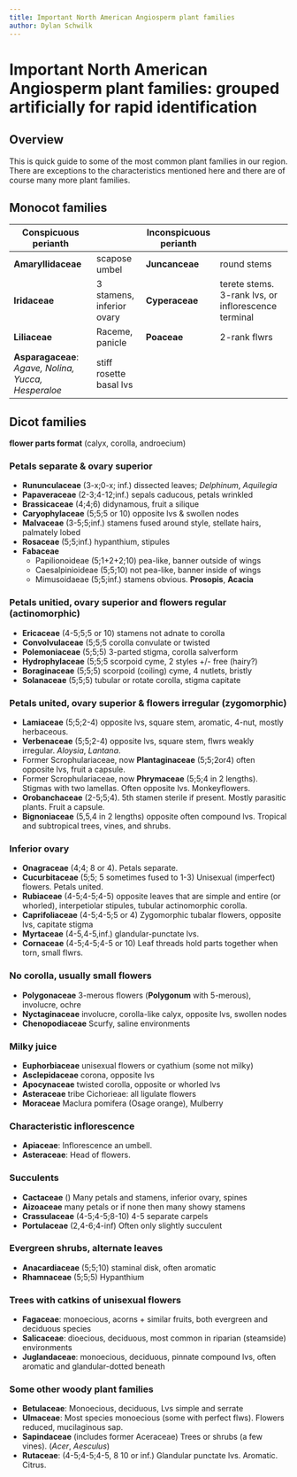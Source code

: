 ```yaml
---
title: Important North American Angiosperm plant families
author: Dylan Schwilk
---
```


# Important North American Angiosperm plant families: grouped artificially for rapid identification

## Overview

This is quick guide to some of the most common plant families in our region. There are exceptions to the characteristics mentioned here and there are of course many more plant families.

## Monocot families

| **Conspicuous perianth**                             |                           | **Inconspicuous perianth** |                                                      |
|------------------------------------------------------|---------------------------|----------------------------|------------------------------------------------------|
| **Amaryllidaceae**                                   | scapose umbel             | **Juncanceae**             | round stems                                          |
| **Iridaceae**                                        | 3 stamens, inferior ovary | **Cyperaceae**             | terete stems. 3-rank lvs,  or inflorescence terminal |
| **Liliaceae**                                        | Raceme,  panicle          | **Poaceae**                | 2-rank flwrs                                         |
| **Asparagaceae**: *Agave, Nolina, Yucca, Hesperaloe* | stiff rosette basal lvs   |                            |                                                      |


## Dicot families

**flower parts format** (calyx, corolla, androecium)

### Petals separate & ovary superior

-   **Rununculaceae**  (3-x;0-x; inf.) dissected leaves; *Delphinum*, *Aquilegia*
-   **Papaveraceae**   (2-3;4-12;inf.) sepals caducous, petals wrinkled
-   **Brassicaceae**   (4;4;6) didynamous, fruit a silique
-   **Caryophylaceae** (5;5;5 or 10) opposite lvs & swollen nodes
-   **Malvaceae**      (3-5;5;inf.) stamens fused around style, stellate hairs, palmately lobed
-   **Rosaceae**       (5;5;inf.) hypanthium, stipules
-   **Fabaceae**
    - Papilionoideae (5;1+2+2;10) pea-like, banner outside of wings
    - Caesalpinioideae (5;5;10) not pea-like, banner inside of wings
    - Mimusoidaeae (5;5;inf.) stamens obvious. **Prosopis**, **Acacia**


### Petals unitied, ovary superior and flowers regular (actinomorphic)

- **Ericaceae** (4-5;5;5 or 10) stamens not adnate to corolla
- **Convolvulaceae** (5;5;5 corolla convulate or twisted
- **Polemoniaceae** (5;5;5) 3-parted stigma, corolla salverform
- **Hydrophylaceae** (5;5;5 scorpoid cyme, 2 styles +/- free (hairy?)
- **Boraginaceae** (5;5;5) scorpoid (coiling) cyme, 4 nutlets, bristly
- **Solanaceae** (5;5;5) tubular or rotate corolla, stigma capitate


### Petals united, ovary superior & flowers irregular (zygomorphic)

- **Lamiaceae** (5;5;2-4) opposite lvs, square stem, aromatic, 4-nut, mostly herbaceous.
- **Verbenaceae** (5;5;2-4) opposite lvs, square stem, flwrs weakly irregular. *Aloysia*, *Lantana*.
- Former Scrophulariaceae, now **Plantaginaceae** (5;5;2or4) often opposite lvs, fruit a capsule.
- Former Scrophulariaceae, now **Phrymaceae** (5;5;4 in 2 lengths). Stigmas with two lamellas. Often opposite lvs. Monkeyflowers.
- **Orobanchaceae** (2-5;5;4). 5th stamen sterile if present. Mostly parasitic plants. Fruit a capsule.
- **Bignoniaceae** (5,5,4 in 2 lengths) opposite often compound lvs. Tropical and subtropical trees, vines, and shrubs.


### Inferior ovary

- **Onagraceae** (4;4; 8 or 4). Petals separate.
- **Cucurbitaceae** (5;5; 5 sometimes fused to 1-3) Unisexual (imperfect) flowers.  Petals united.
- **Rubiaceae** (4-5;4-5;4-5) opposite leaves that are simple and entire (or whorled), interpetiolar stipules, tubular actinomorphic corolla.
- **Caprifoliaceae** (4-5;4-5;5 or 4) Zygomorphic tubalar flowers, opposite lvs, capitate stigma
- **Myrtaceae** (4-5,4-5,inf.) glandular-punctate lvs.
- **Cornaceae** (4-5;4-5;4-5 or 10) Leaf threads hold parts together when torn, small flwrs.


### No corolla, usually small flowers

- **Polygonaceae** 3-merous flowers (**Polygonum** with 5-merous), involucre, ochre
- **Nyctaginaceae** involucre, corolla-like calyx, opposite lvs, swollen nodes
- **Chenopodiaceae** Scurfy, saline environments


### Milky juice

- **Euphorbiaceae** unisexual flowers or cyathium (some not milky)
- **Asclepidaceae** corona, opposite lvs
- **Apocynaceae** twisted corolla, opposite or whorled lvs
- **Asteraceae** tribe Cichorieae: all ligulate flowers
- **Moraceae** Maclura pomifera (Osage orange), Mulberry


### Characteristic inflorescence

- **Apiaceae**: Inflorescence an umbell.
- **Asteraceae**: Head of flowers.


### Succulents

- **Cactaceae** () Many petals and stamens, inferior ovary, spines
- **Aizoaceae** many petals or if none then many showy stamens
- **Crassulaceae** (4-5;4-5;8-10) 4-5 separate carpels
- **Portulaceae** (2,4-6;4-inf) Often only slightly succulent


### Evergreen shrubs, alternate leaves

- **Anacardiaceae** (5;5;10) staminal disk, often aromatic
- **Rhamnaceae** (5;5;5) Hypanthium


### Trees with catkins of unisexual flowers

- **Fagaceae**: monoecious, acorns + similar fruits, both evergreen and
  deciduous species
- **Salicaceae**: dioecious, deciduous, most common in riparian (steamside) environments
- **Juglandaceae**: monoecious, deciduous, pinnate compound lvs, often aromatic
  and glandular-dotted beneath


### Some other woody plant families

- **Betulaceae**: Monoecious, deciduous, Lvs simple and serrate
- **Ulmaceae**: Most species monoecious (some with perfect flws).  Flowers
  reduced, mucilaginous sap.
- **Sapindaceae** (includes former Aceraceae) Trees or shrubs (a few vines). (*Acer*,
  *Aesculus*)
- **Rutaceae**: (4-5;4-5;4-5, 8 10 or inf.) Glandular punctate lvs. Aromatic. Citrus.
 
